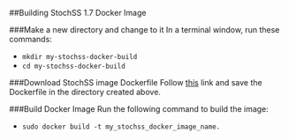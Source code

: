 ##Building StochSS 1.7 Docker Image

###Make a new directory and change to it
   In a terminal window, run these commands: 
   + `mkdir my-stochss-docker-build` 
   + `cd my-stochss-docker-build`

###Download StochSS image Dockerfile
   Follow <a href="https://raw.githubusercontent.com/stochss/stochss/master/stochss-launcher/Dockerfile">this</a> link and save the Dockerfile in the directory created above.

###Build Docker Image
   Run the following command to build the image: 
   + `sudo docker build -t my_stochss_docker_image_name.`
